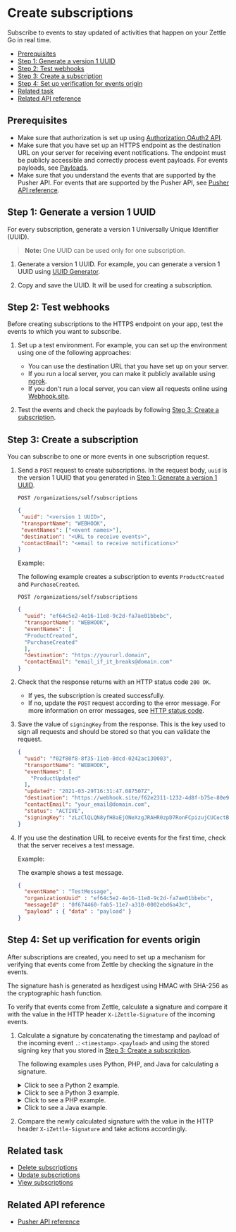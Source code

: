 Create subscriptions
=====================
Subscribe to events to stay updated of activities that happen on your Zettle Go in real time.  

* [Prerequisites](#prerequisites)
* [Step 1: Generate a version 1 UUID](#step-1-generate-a-version-1-uuid)
* [Step 2: Test webhooks](#step-2-test-webhooks)
* [Step 3: Create a subscription](#step-3-create-a-subscription)
* [Step 4: Set up verification for events origin](#step-4-set-up-verification-for-events-origin)
* [Related task](#related-task)
* [Related API reference](#related-api-reference)

## Prerequisites
* Make sure that authorization is set up using [Authorization OAuth2 API](../../authorization.adoc).
* Make sure that you have set up an HTTPS endpoint as the destination URL on your server for receiving event notifications. The endpoint must be publicly accessible and correctly process event payloads. For events payloads, see [Payloads](subscriptions.md/#payloads).
* Make sure that you understand the events that are supported by the Pusher API. For events that are supported by the Pusher API, see [Pusher API reference](../api-reference.md#supported-events).
<!-- to be continued if any -->

## Step 1: Generate a version 1 UUID
For every subscription, generate a version 1 Universally Unique Identifier (UUID).

> **Note:** One UUID can be used only for one subscription.

1. Generate a version 1 UUID. For example, you can generate a version 1 UUID using [UUID Generator](https://www.uuidgenerator.net/version1).

2. Copy and save the UUID. It will be used for creating a subscription.

## Step 2: Test webhooks
Before creating subscriptions to the HTTPS endpoint on your app, test the events to which you want to subscribe.

1. Set up a test environment. For example, you can set up the environment using one of the following approaches:  
    * You can use the destination URL that you have set up on your server.
    * If you run a local server, you can make it publicly available using [ngrok](https://ngrok.com/).
    * If you don't run a local server, you can view all requests online using [Webhook.site](https://webhook.site).

2. Test the events and check the payloads by following [Step 3: Create a subscription](#step-3-create-a-subscription).

## Step 3: Create a subscription
You can subscribe to one or more events in one subscription request.

1. Send a `POST` request to create subscriptions. In the request body, `uuid` is the version 1 UUID that you generated in [Step 1: Generate a version 1 UUID](#step-1-generate-a-version-1-uuid).
    
    ```http
    POST /organizations/self/subscriptions
   ```
    ```json
   {
     "uuid": "<version 1 UUID>",
     "transportName": "WEBHOOK",
     "eventNames": ["<event names>"],
     "destination": "<URL to receive events>",
     "contactEmail": "<email to receive notifications>"
   }   
    ```
      
    Example:
    
    The following example creates a subscription to events `ProductCreated` and `PurchaseCreated`.   
    ```http
    POST /organizations/self/subscriptions
   ```
    ```json
    {
      "uuid": "ef64c5e2-4e16-11e8-9c2d-fa7ae01bbebc",
      "transportName": "WEBHOOK",
      "eventNames": [
      "ProductCreated",
      "PurchaseCreated"
      ],
      "destination": "https://yoururl.domain",
      "contactEmail": "email_if_it_breaks@domain.com"
    }   
    ```
    
2. Check that the response returns with an HTTP status code `200 OK`.
    * If yes, the subscription is created successfully.
    * If no, update the `POST` request according to the error message. For more information on error messages, see [HTTP status code](../api-reference.md#createHttpStatusCode).
    
3. Save the value of `signingKey` from the response. This is the key used to sign all requests and should be stored so that you can validate the request. 

    ```json
    {
      "uuid": "f02f80f8-8f35-11eb-8dcd-0242ac130003",
      "transportName": "WEBHOOK",
      "eventNames": [
        "ProductUpdated"
      ],
      "updated": "2021-03-29T16:31:47.087507Z",
      "destination": "https://webhook.site/f62e2311-1232-4d8f-b75e-80e9ce013dd4",
      "contactEmail": "your_email@domain.com",
      "status": "ACTIVE",
      "signingKey": "zLzClQLQN8yfH8aEjONeXzgJRAHR0zpD7RonFCpizujCUCectBlln0vFArTbLPYa"
    }
    ```
4. If you use the destination URL to receive events for the first time, check that the server receives a test message.

    Example:
    
    The example shows a test message.
    ```json
    {
      "eventName" : "TestMessage",
      "organizationUuid" : "ef64c5e2-4e16-11e8-9c2d-fa7ae01bbebc",
      "messageId" : "0f674460-fab5-11e7-a310-0002ebd6a43c",
      "payload" : { "data" : "payload" }
    }
    ```

## Step 4: Set up verification for events origin
After subscriptions are created, you need to set up a mechanism for verifying that events come from Zettle by checking the signature in the events. 

The signature hash is generated as hexdigest using HMAC with SHA-256 as the cryptographic hash function. 

To verify that events come from Zettle, calculate a signature and compare it with the value in the HTTP header `X-iZettle-Signature` of the incoming events. 

1. Calculate a signature by concatenating the timestamp and payload of the incoming event `.`: `<timestamp>.<payload>` and using the stored signing key that you stored in [Step 3: Create a subscription](#step-3-create-a-subscription).

    The following examples uses Python, PHP, and Java for calculating a signature. 

     <!-- what's the prerequisite for using the code? -->

    <details>
      <summary>Click to see a Python 2 example.</summary>
        
      ```python
        import hmac
        import hashlib
        ...
        payload_to_sign = '{}.{}'.format(timestamp, payload)
        signature = hmac.new(bytes(signing_key), msg = bytes(payload_to_sign), digestmod = hashlib.sha256).hexdigest()       
      ```
       
    </details>
       
    <details>
      <summary>Click to see a Python 3 example.</summary>
           
      ```python
        import hmac
        import hashlib
        ...
        payload_to_sign = '{}.{}'.format(timestamp, payload)
        signature = hmac.new(bytes(signing_key, 'UTF-8'), msg = bytes(payload_to_sign, 'UTF-8'), digestmod = hashlib.sha256).hexdigest()
      ```    
    </details>
        
    <details>
      <summary>Click to see a PHP example.</summary>
           
      ```php
        $payloadToSign = stripslashes($timestamp . '.' . $payloadStr);
        $signature = hash_hmac('sha256', $payloadToSign, $signingKey);
      ```
          
    </details> 
    
    <details>
      <summary>Click to see a Java example.</summary>
           
      ```java
        import javax.crypto.Mac;
        import javax.crypto.spec.SecretKeySpec;
        import org.apache.commons.codec.Charsets;
        import org.apache.commons.codec.binary.Hex;
        ...
        String payloadToSign = String.format("%s.%s", timestamp, payload);
        Mac hmacSHA256 = Mac.getInstance("HmacSHA256");
        hmacSHA256.init(new SecretKeySpec(signingKey.getBytes(Charsets.UTF_8), "HmacSHA256"));
        String signature = Hex.encodeHexString(hmacSHA256.doFinal(payloadToSign.getBytes(Charsets.UTF_8)));
      ```          
    </details> 

2. Compare the newly calculated signature with the value in the HTTP header `X-iZettle-Signature` and take actions accordingly.


## Related task
* [Delete subscriptions](delete-subscriptions.md)
* [Update subscriptions](update-subscriptions.md)
* [View subscriptions](view-subscriptions.md)

## Related API reference
* [Pusher API reference](../api-reference.md)
<!-- Add more references if needed. -->
